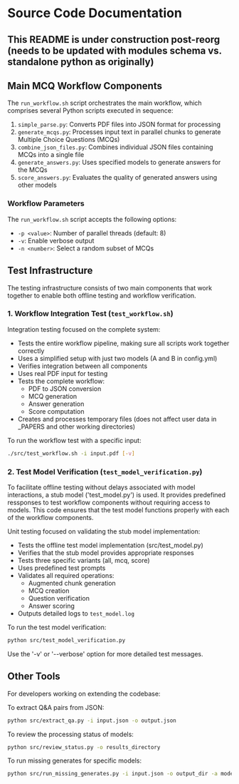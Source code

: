 # Source Code Documentation

## This README is under construction post-reorg (needs to be updated with modules schema vs. standalone python as originally)

## Main MCQ Workflow Components

The `run_workflow.sh` script orchestrates the main workflow, which comprises several Python scripts executed in sequence:

1. `simple_parse.py`: Converts PDF files into JSON format for processing
2. `generate_mcqs.py`: Processes input text in parallel chunks to generate Multiple Choice Questions (MCQs)
3. `combine_json_files.py`: Combines individual JSON files containing MCQs into a single file
4. `generate_answers.py`: Uses specified models to generate answers for the MCQs
5. `score_answers.py`: Evaluates the quality of generated answers using other models

### Workflow Parameters

The `run_workflow.sh` script accepts the following options:
- `-p <value>`: Number of parallel threads (default: 8)
- `-v`: Enable verbose output
- `-n <number>`: Select a random subset of MCQs


## Test Infrastructure

The testing infrastructure consists of two main components that work together to enable both offline
testing and workflow verification.

### 1. Workflow Integration Test (`test_workflow.sh`)

Integration testing focused on the complete system:
- Tests the entire workflow pipeline, making sure all scripts work together correctly
- Uses a simplified setup with just two models (A and B in config.yml)
- Verifies integration between all components
- Uses real PDF input for testing
- Tests the complete workflow:
  * PDF to JSON conversion
  * MCQ generation
  * Answer generation
  * Score computation
- Creates and processes temporary files (does not affect user data in \_PAPERS and other working directories)

To run the workflow test with a specific input:
```bash
./src/test_workflow.sh -i input.pdf [-v]
```

### 2. Test Model Verification (`test_model_verification.py`)

To facilitate offline testing without delays associated with model interactions, a stub model ('test\_model.py') is
used. It provides predefined ressponses to test workflow components without requiring access to models.
This code ensures that the test model functions properly with each of the workflow components.

Unit testing focused on validating the stub model implementation:
- Tests the offline test model implementation (src/test\_model.py)
- Verifies that the stub model provides appropriate responses
- Tests three specific variants (all, mcq, score)
- Uses predefined test prompts
- Validates all required operations:
  * Augmented chunk generation
  * MCQ creation
  * Question verification
  * Answer scoring
- Outputs detailed logs to `test_model.log`

To run the test model verification:
```bash
python src/test_model_verification.py
```
Use the '-v' or '--verbose' option for more detailed test messages.


## Other Tools

For developers working on extending the codebase:

To extract Q&A pairs from JSON:
```bash
python src/extract_qa.py -i input.json -o output.json
```

To review the processing status of models:
```bash
python src/review_status.py -o results_directory
```

To run missing generates for specific models:
```bash
python src/run_missing_generates.py -i input.json -o output_dir -a model_name
```
